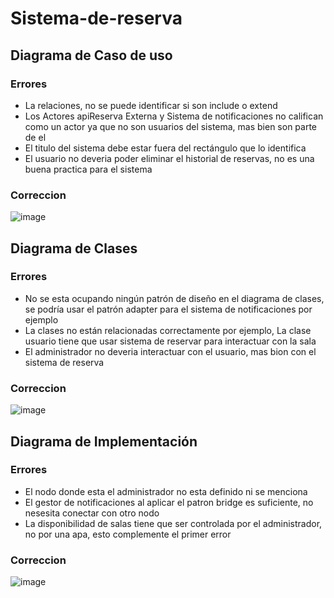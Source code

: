 # Sistema-de-reserva
## Diagrama de Caso de uso
### Errores
- La relaciones, no se puede identificar si son include o extend
- Los Actores apiReserva Externa y Sistema de notificaciones no califican como un actor ya que no son usuarios del sistema, mas bien son parte de el
- El titulo del sistema debe estar fuera del rectángulo que lo identifica
- El usuario no deveria poder eliminar el historial de reservas, no es una buena practica para el sistema
### Correccion
![image](https://github.com/user-attachments/assets/b07b954a-276a-46dd-b137-f79b3b2c2224)


## Diagrama de Clases
### Errores
- No se esta ocupando ningún patrón de diseño en el diagrama de clases, se podría usar el patrón adapter para el sistema de notificaciones por ejemplo
- La clases no están relacionadas correctamente por ejemplo, La clase usuario tiene que usar sistema de reservar para interactuar con la sala
- El administrador no deveria interactuar con el usuario, mas bion con el sistema de reserva
### Correccion
![image](https://github.com/user-attachments/assets/d084f12d-766f-49d6-a20d-4a8de72865de)


## Diagrama de Implementación
### Errores
- El nodo donde esta el administrador no esta definido ni se menciona
- El gestor de notificaciones al aplicar el patron bridge es suficiente, no nesesita conectar con otro nodo
- La disponibilidad de salas tiene que ser controlada por el administrador, no por una apa, esto complemente el primer error
### Correccion
![image](https://github.com/user-attachments/assets/a5edae3f-812d-4955-821c-6a3d3ec3abec)
